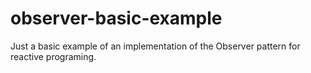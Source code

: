 # observer-basic-example

Just a basic example of an implementation of the Observer pattern for reactive programing.